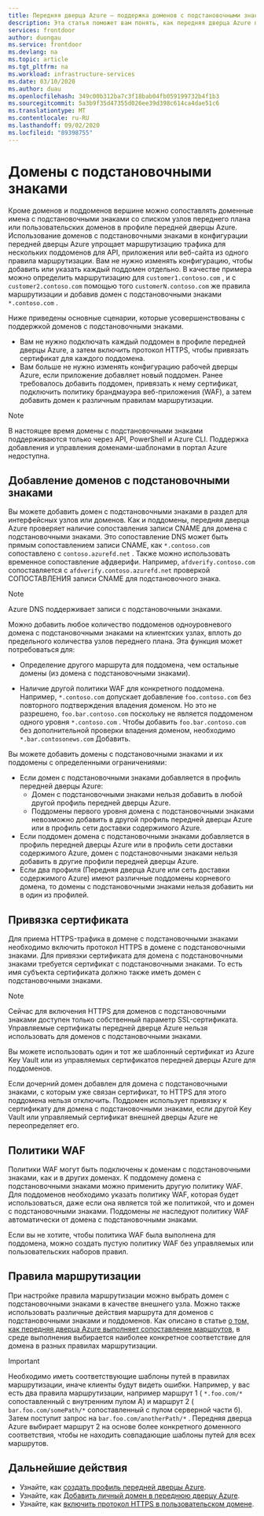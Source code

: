 ```yaml
---
title: Передняя дверца Azure — поддержка доменов с подстановочными знаками
description: Эта статья поможет вам понять, как передняя дверца Azure поддерживает сопоставление доменов с подстановочными знаками и управление ими в списке пользовательских доменов.
services: frontdoor
author: duongau
ms.service: frontdoor
ms.devlang: na
ms.topic: article
ms.tgt_pltfrm: na
ms.workload: infrastructure-services
ms.date: 03/10/2020
ms.author: duau
ms.openlocfilehash: 349c00b312ba7c3f18bab04fb059199732b4f1b3
ms.sourcegitcommit: 5a3b9f35d47355d026ee39d398c614ca4dae51c6
ms.translationtype: MT
ms.contentlocale: ru-RU
ms.lasthandoff: 09/02/2020
ms.locfileid: "89398755"
---
```

# <a name="wildcard-domains"></a>Домены с подстановочными знаками

Кроме доменов и поддоменов вершине можно сопоставлять доменные имена с подстановочными знаками со списком узлов переднего плана или пользовательских доменов в профиле передней дверцы Azure. Использование доменов с подстановочными знаками в конфигурации передней дверцы Azure упрощает маршрутизацию трафика для нескольких поддоменов для API, приложения или веб-сайта из одного правила маршрутизации. Вам не нужно изменять конфигурацию, чтобы добавить или указать каждый поддомен отдельно. В качестве примера можно определить маршрутизацию для `customer1.contoso.com` , и с `customer2.contoso.com` помощью того `customerN.contoso.com` же правила маршрутизации и добавив домен с подстановочными знаками `*.contoso.com` .

Ниже приведены основные сценарии, которые усовершенствованы с поддержкой доменов с подстановочными знаками.

- Вам не нужно подключать каждый поддомен в профиле передней дверцы Azure, а затем включить протокол HTTPS, чтобы привязать сертификат для каждого поддомена.
- Вам больше не нужно изменять конфигурацию рабочей дверцы Azure, если приложение добавляет новый поддомен. Ранее требовалось добавить поддомен, привязать к нему сертификат, подключить политику брандмауэра веб-приложения (WAF), а затем добавить домен к различным правилам маршрутизации.

> [!NOTE]
> В настоящее время домены с подстановочными знаками поддерживаются только через API, PowerShell и Azure CLI. Поддержка добавления и управления доменами-шаблонами в портал Azure недоступна.

## <a name="adding-wildcard-domains"></a>Добавление доменов с подстановочными знаками

Вы можете добавить домен с подстановочными знаками в раздел для интерфейсных узлов или доменов. Как и поддомены, передняя дверца Azure проверяет наличие сопоставления записи CNAME для домена с подстановочными знаками. Это сопоставление DNS может быть прямым сопоставлением записи CNAME, как `*.contoso.com` сопоставлено с `contoso.azurefd.net` . Также можно использовать временное сопоставление афдверифи. Например, `afdverify.contoso.com` сопоставляется с `afdverify.contoso.azurefd.net` проверкой СОПОСТАВЛЕНИЯ записи CNAME для подстановочного знака.

> [!NOTE]
> Azure DNS поддерживает записи с подстановочными знаками.

Можно добавить любое количество поддоменов одноуровневого домена с подстановочными знаками на клиентских узлах, вплоть до предельного количества узлов переднего плана. Эта функция может потребоваться для:

- Определение другого маршрута для поддомена, чем остальные домены (из домена с подстановочными знаками).

- Наличие другой политики WAF для конкретного поддомена. Например, `*.contoso.com` допускает добавление `foo.contoso.com` без повторного подтверждения владения доменом. Но это не разрешено, `foo.bar.contoso.com` поскольку не является поддоменом одного уровня `*.contoso.com` . Чтобы добавить `foo.bar.contoso.com` без дополнительной проверки владения доменом, необходимо `*.bar.contosonews.com` Добавить.

Вы можете добавить домены с подстановочными знаками и их поддомены с определенными ограничениями:

- Если домен с подстановочными знаками добавляется в профиль передней дверцы Azure:
  - Домен с подстановочными знаками нельзя добавить в любой другой профиль передней дверцы Azure.
  - Поддомены первого уровня домена с подстановочными знаками невозможно добавить в другой профиль передней дверцы Azure или в профиль сети доставки содержимого Azure.
- Если поддомен домена с подстановочными знаками добавляется в профиль передней дверцы Azure или в профиль сети доставки содержимого Azure, домен с подстановочными знаками нельзя добавить в другие профили передней дверцы Azure.
- Если два профиля (Передняя дверца Azure или сеть доставки содержимого Azure) имеют различные поддомены корневого домена, то домены с подстановочными знаками нельзя добавить ни в один из профилей.

## <a name="certificate-binding"></a>Привязка сертификата

Для приема HTTPS-трафика в домене с подстановочными знаками необходимо включить протокол HTTPS в домене с подстановочными знаками. Для привязки сертификата для домена с подстановочными знаками требуется сертификат с подстановочными знаками. То есть имя субъекта сертификата должно также иметь домен с подстановочными знаками.

> [!NOTE]
> Сейчас для включения HTTPS для доменов с подстановочными знаками доступен только собственный параметр SSL-сертификата. Управляемые сертификаты передней дверце Azure нельзя использовать для доменов с подстановочными знаками.

Вы можете использовать один и тот же шаблонный сертификат из Azure Key Vault или из управляемых сертификатов передней дверцы Azure для поддоменов.

Если дочерний домен добавлен для домена с подстановочными знаками, с которым уже связан сертификат, то HTTPS для этого поддомена нельзя отключить. Поддомен использует привязку к сертификату для домена с подстановочными знаками, если другой Key Vault или управляемый сертификат внешней дверцы Azure не переопределяет его.

## <a name="waf-policies"></a>Политики WAF

Политики WAF могут быть подключены к доменам с подстановочными знаками, как и в других доменах. К поддомену домена с подстановочными знаками можно применить другую политику WAF. Для поддоменов необходимо указать политику WAF, которая будет использоваться, даже если она является той же политикой, что и домен с подстановочными знаками. Поддомены *не* наследуют политику WAF автоматически от домена с подстановочными знаками.

Если вы не хотите, чтобы политика WAF была выполнена для поддомена, можно создать пустую политику WAF без управляемых или пользовательских наборов правил.

## <a name="routing-rules"></a>Правила маршрутизации

При настройке правила маршрутизации можно выбрать домен с подстановочными знаками в качестве внешнего узла. Можно также использовать различные действия маршрута для доменов с подстановочными знаками и поддоменов. Как описано в статье [о том, как передняя дверца Azure выполняет сопоставление маршрутов](front-door-route-matching.md), в среде выполнения выбирается наиболее конкретное соответствие для домена в разных правилах маршрутизации.

> [!IMPORTANT]
> Необходимо иметь соответствующие шаблоны путей в правилах маршрутизации, иначе клиенты будут видеть ошибки. Например, у вас есть два правила маршрутизации, например маршрут 1 ( `*.foo.com/*` сопоставленный с внутренним пулом A) и маршрут 2 ( `bar.foo.com/somePath/*` сопоставленный с пулом серверной части б). Затем поступит запрос на `bar.foo.com/anotherPath/*` . Передняя дверца Azure выбирает маршрут 2 на основе более конкретного доменного соответствия, чтобы не находить совпадающие шаблоны путей для всех маршрутов.

## <a name="next-steps"></a>Дальнейшие действия

- Узнайте, как [создать профиль передней дверцы Azure](quickstart-create-front-door.md).
- Узнайте, как [Добавить личный домен в переднюю дверцу Azure](front-door-custom-domain.md).
- Узнайте, как [включить протокол HTTPS в пользовательском домене](front-door-custom-domain-https.md).

